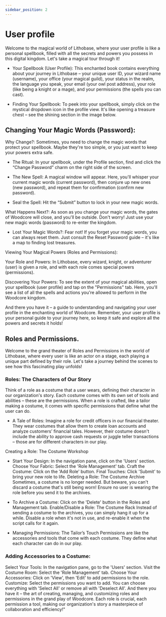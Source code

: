 ```yaml
---
sidebar_position: 2
---
```


# User profile

Welcome to the magical world of Lithobase, where your user profile is like a personal spellbook, filled with all the secrets and powers you possess in this digital kingdom. Let's take a magical tour through it!

- Your Spellbook (User Profile): This enchanted book contains everything about your journey in Lithobase – your unique user ID, your wizard name (username), your office (your magical guild), your status in the realm, the language you speak, your email (your owl post address), your role (like being a knight or a mage), and your permissions (the spells you can cast).

- Finding Your Spellbook: To peek into your spellbook, simply click on the mystical dropdown icon in the profile view. It's like opening a treasure chest – see the shining section in the image below.

## Changing Your Magic Words (Password):

Why Change?: Sometimes, you need to change the magic words that protect your spellbook. Maybe they're too simple, or you just want to keep your powers extra safe.

- The Ritual: In your spellbook, under the Profile section, find and click the “Change Password” charm on the right side of the screen.

- The New Spell: A magical window will appear. Here, you'll whisper your current magic words (current password), then conjure up new ones (new password), and repeat them for confirmation (confirm new password).

- Seal the Spell: Hit the “Submit” button to lock in your new magic words.

What Happens Next?: As soon as you change your magic words, the gates of Woodcore will close, and you'll be outside. Don't worry! Just use your new magic words (password) to re-enter the kingdom.

- Lost Your Magic Words?: Fear not! If you forget your magic words, you can always reset them. Just consult the Reset Password guide – it's like a map to finding lost treasures.

Viewing Your Magical Powers (Roles and Permissions):

Your Role and Powers: In Lithobase, every wizard, knight, or adventurer (user) is given a role, and with each role comes special powers (permissions).

Discovering Your Powers: To see the extent of your magical abilities, open your spellbook (user profile) and tap on the "Permissions" tab. Here, you'll see a list of all the spells and actions you're allowed to perform in the Woodcore kingdom.

And there you have it – a guide to understanding and navigating your user profile in the enchanting world of Woodcore. Remember, your user profile is your personal guide to your journey here, so keep it safe and explore all the powers and secrets it holds!

## Roles and Permissions.

Welcome to the grand theater of Roles and Permissions in the world of Lithobase, where every user is like an actor on a stage, each playing a unique part defined by their role. Let's take a journey behind the scenes to see how this fascinating play unfolds!

### Roles: The Characters of Our Story

Think of a role as a costume that a user wears, defining their character in our organization's story. Each costume comes with its own set of tools and abilities – these are the permissions. When a role is crafted, like a tailor making a costume, it comes with specific permissions that define what the user can do.

- A Tale of Roles: Imagine a role for credit officers in our financial theater. They wear costumes that allow them to create loan accounts and analyze customers’ financial tales. However, their costume doesn't include the ability to approve cash requests or juggle teller transactions – those are for different characters in our play.

Creating a Role: The Costume Workshop

- Start Your Design: In the navigation pane, click on the 'Users' section.
Choose Your Fabric: Select the 'Role Management' tab.
Craft the Costume: Click on the 'Add Role' button.
Final Touches: Click 'Submit' to bring your new role to life.
Deleting a Role: The Costume Archive
Sometimes, a costume is no longer needed. But beware, you can't discard a costume that's still being worn! Ensure no user is wearing the role before you send it to the archives.

- To Archive a Costume: Click on the 'Delete' button in the Roles and Management tab.
Enable/Disable a Role: The Costume Rack
Instead of sending a costume to the archives, you can simply hang it up for a while. Disable a role when it's not in use, and re-enable it when the script calls for it again.

- Managing Permissions: The Tailor’s Touch
Permissions are like the accessories and tools that come with each costume. They define what each character can do in our play.

### Adding Accessories to a Costume:

Select Your Tools: In the navigation pane, go to the 'Users' section.
Visit the Costume Room: Select the 'Role Management' tab.
Choose Your Accessories: Click on 'View', then 'Edit' to add permissions to the role.
Customize: Select the permissions you want to add. You can choose everything with 'Select All' or remove all with 'Deselect All'.
And there you have it – the art of creating, managing, and customizing roles and permissions in the grand play of Woodcore. Each role is crucial, each permission a tool, making our organization's story a masterpiece of collaboration and efficiency!"